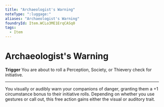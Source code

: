 ```yaml
---
title: "Archaeologist's Warning"
noteType: ":luggage:"
aliases: "Archaeologist's Warning"
foundryId: Item.WCLo3ME1ErqCASq0
tags:
  - Item
---
```


# Archaeologist's Warning

**Trigger** You are about to roll a Perception, Society, or Thievery check for initiative.

* * *

You visually or audibly warn your companions of danger, granting them a +1 circumstance bonus to their initiative rolls. Depending on whether you use gestures or call out, this free action gains either the visual or auditory trait.

